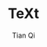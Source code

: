---
title: "TeXt"
github: https://github.com/kitian616/jekyll-TeXt-theme
demo: https://tianqi.name/jekyll-TeXt-theme/
author: Tian Qi
draft: true
ssg:
  - Jekyll
cms:
  - No Cms
---